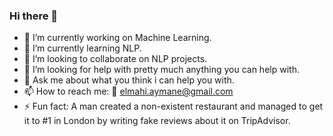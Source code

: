 ### Hi there 👋



- 🔭 I’m currently working on Machine Learning.
- 🌱 I’m currently learning NLP.
- 👯 I’m looking to collaborate on NLP projects.
- 🤔 I’m looking for help with pretty much anything you can help with.
- 💬 Ask me about what you think i can help you with.
- 📫 How to reach me:    📩 elmahi.aymane@gmail.com
- ⚡ Fun fact: A man created a non-existent restaurant and managed to get it to #1 in London by writing fake reviews about it on TripAdvisor.

